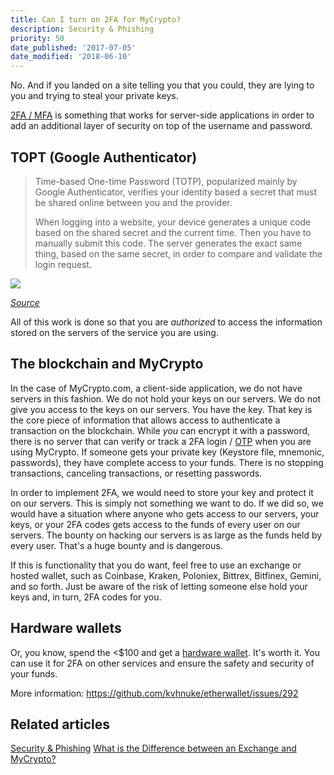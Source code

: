 ```yaml
---
title: Can I turn on 2FA for MyCrypto?
description: Security & Phishing
priority: 50
date_published: '2017-07-05'
date_modified: '2018-06-10'
---
```


No. And if you landed on a site telling you that you could, they are lying to you and trying to steal your private keys.

[2FA / MFA](https://en.wikipedia.org/wiki/Multi-factor_authentication) is something that works for server-side applications in order to add an additional layer of security on top of the username and password.

## TOPT (Google Authenticator)

> Time-based One-time Password (TOTP), popularized mainly by Google Authenticator, verifies your identity based a secret that must be shared online between you and the provider.
> 
> When logging into a website, your device generates a unique code based on the shared secret and the current time. Then you have to manually submit this code. The server generates the exact same thing, based on the same secret, in order to compare and validate the login request.

![](https://cdn-images-1.medium.com/max/1600/0*nWGWoyFQ_SVN_KnZ.)

[*Source*](https://blog.trezor.io/why-you-should-never-use-google-authenticator-again-e166d09d4324)

All of this work is done so that you are *authorized* to access the information stored on the servers of the service you are using.

## The blockchain and MyCrypto

In the case of MyCrypto.com, a client-side application, we do not have servers in this fashion. We do not hold your keys on our servers. We do not give you access to the keys on our servers. You have the key. That key is the core piece of information that allows access to authenticate a transaction on the blockchain. While *you* can encrypt it with a password, there is no server that can verify or track a 2FA login / [OTP](https://en.wikipedia.org/wiki/One-time_password) when you are using MyCrypto. If someone gets your private key (Keystore file, mnemonic, passwords), they have complete access to your funds. There is no stopping transactions, canceling transactions, or resetting passwords.

In order to implement 2FA, we would need to store your key and protect it on our servers. This is simply not something we want to do. If we did so, we would have a situation where anyone who gets access to our servers, your keys, or your 2FA codes gets access to the funds of every user on our servers. The bounty on hacking our servers is as large as the funds held by every user. That's a huge bounty and is dangerous.

If this is functionality that you do want, feel free to use an exchange or hosted wallet, such as Coinbase, Kraken, Poloniex, Bittrex, Bitfinex, Gemini, and so forth. Just be aware of the risk of letting someone else hold your keys and, in turn, 2FA codes for you.

## Hardware wallets

Or, you know, spend the <$100 and get a [hardware wallet](https://support.mycrypto.com/hardware-wallets/hardware-wallet-recommendations.html). It's worth it. You can use it for 2FA on other services and ensure the safety and security of your funds.

More information: <https://github.com/kvhnuke/etherwallet/issues/292>

## Related articles

[Security & Phishing](https://support.mycrypto.com/security/)
[What is the Difference between an Exchange and MyCrypto?](https://support.mycrypto.com/getting-started/whats-the-difference-between-an-exchange-and-mycrypto.html)
